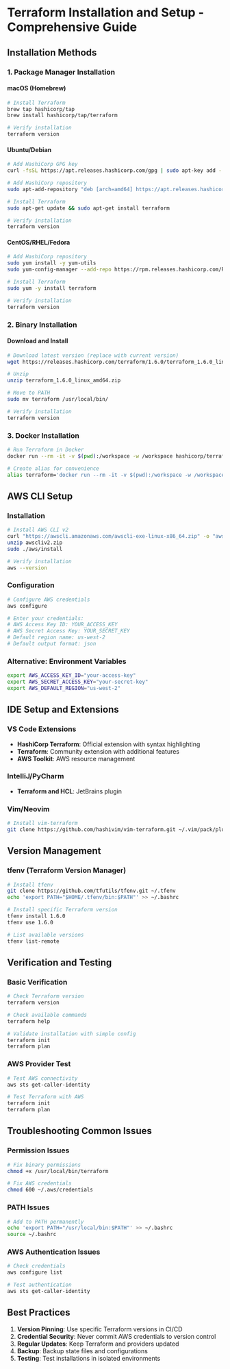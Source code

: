 # Terraform Installation and Setup - Comprehensive Guide

## Installation Methods

### 1. Package Manager Installation

#### macOS (Homebrew)
```bash
# Install Terraform
brew tap hashicorp/tap
brew install hashicorp/tap/terraform

# Verify installation
terraform version
```

#### Ubuntu/Debian
```bash
# Add HashiCorp GPG key
curl -fsSL https://apt.releases.hashicorp.com/gpg | sudo apt-key add -

# Add HashiCorp repository
sudo apt-add-repository "deb [arch=amd64] https://apt.releases.hashicorp.com $(lsb_release -cs) main"

# Install Terraform
sudo apt-get update && sudo apt-get install terraform

# Verify installation
terraform version
```

#### CentOS/RHEL/Fedora
```bash
# Add HashiCorp repository
sudo yum install -y yum-utils
sudo yum-config-manager --add-repo https://rpm.releases.hashicorp.com/RHEL/hashicorp.repo

# Install Terraform
sudo yum -y install terraform

# Verify installation
terraform version
```

### 2. Binary Installation

#### Download and Install
```bash
# Download latest version (replace with current version)
wget https://releases.hashicorp.com/terraform/1.6.0/terraform_1.6.0_linux_amd64.zip

# Unzip
unzip terraform_1.6.0_linux_amd64.zip

# Move to PATH
sudo mv terraform /usr/local/bin/

# Verify installation
terraform version
```

### 3. Docker Installation
```bash
# Run Terraform in Docker
docker run --rm -it -v $(pwd):/workspace -w /workspace hashicorp/terraform:latest version

# Create alias for convenience
alias terraform='docker run --rm -it -v $(pwd):/workspace -w /workspace hashicorp/terraform:latest'
```

## AWS CLI Setup

### Installation
```bash
# Install AWS CLI v2
curl "https://awscli.amazonaws.com/awscli-exe-linux-x86_64.zip" -o "awscliv2.zip"
unzip awscliv2.zip
sudo ./aws/install

# Verify installation
aws --version
```

### Configuration
```bash
# Configure AWS credentials
aws configure

# Enter your credentials:
# AWS Access Key ID: YOUR_ACCESS_KEY
# AWS Secret Access Key: YOUR_SECRET_KEY
# Default region name: us-west-2
# Default output format: json
```

### Alternative: Environment Variables
```bash
export AWS_ACCESS_KEY_ID="your-access-key"
export AWS_SECRET_ACCESS_KEY="your-secret-key"
export AWS_DEFAULT_REGION="us-west-2"
```

## IDE Setup and Extensions

### VS Code Extensions
- **HashiCorp Terraform**: Official extension with syntax highlighting
- **Terraform**: Community extension with additional features
- **AWS Toolkit**: AWS resource management

### IntelliJ/PyCharm
- **Terraform and HCL**: JetBrains plugin

### Vim/Neovim
```bash
# Install vim-terraform
git clone https://github.com/hashivim/vim-terraform.git ~/.vim/pack/plugins/start/vim-terraform
```

## Version Management

### tfenv (Terraform Version Manager)
```bash
# Install tfenv
git clone https://github.com/tfutils/tfenv.git ~/.tfenv
echo 'export PATH="$HOME/.tfenv/bin:$PATH"' >> ~/.bashrc

# Install specific Terraform version
tfenv install 1.6.0
tfenv use 1.6.0

# List available versions
tfenv list-remote
```

## Verification and Testing

### Basic Verification
```bash
# Check Terraform version
terraform version

# Check available commands
terraform help

# Validate installation with simple config
terraform init
terraform plan
```

### AWS Provider Test
```bash
# Test AWS connectivity
aws sts get-caller-identity

# Test Terraform with AWS
terraform init
terraform plan
```

## Troubleshooting Common Issues

### Permission Issues
```bash
# Fix binary permissions
chmod +x /usr/local/bin/terraform

# Fix AWS credentials
chmod 600 ~/.aws/credentials
```

### PATH Issues
```bash
# Add to PATH permanently
echo 'export PATH="/usr/local/bin:$PATH"' >> ~/.bashrc
source ~/.bashrc
```

### AWS Authentication Issues
```bash
# Check credentials
aws configure list

# Test authentication
aws sts get-caller-identity
```

## Best Practices

1. **Version Pinning**: Use specific Terraform versions in CI/CD
2. **Credential Security**: Never commit AWS credentials to version control
3. **Regular Updates**: Keep Terraform and providers updated
4. **Backup**: Backup state files and configurations
5. **Testing**: Test installations in isolated environments

